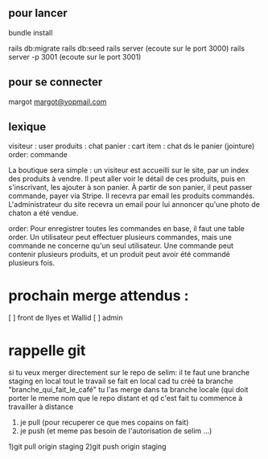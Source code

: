 
## pour lancer
bundle install

rails db:migrate
rails db:seed
rails server (ecoute sur le port 3000)
rails server -p 3001 (ecoute sur le port 3001)

## pour se connecter 
margot
margot@yopmail.com


## lexique
visiteur : user
produits : chat
panier : cart
item : chat ds le panier (jointure)
order: commande


La boutique sera simple : un visiteur est accueilli sur le site, par un index des produits à vendre. Il peut aller voir le détail de ces produits, puis en s'inscrivant, les ajouter à son panier. À partir de son panier, il peut passer commande, payer via Stripe. Il recevra par email les produits commandés. L'administrateur du site recevra un email pour lui annoncer qu'une photo de chaton a été vendue.


order:
Pour enregistrer toutes les commandes en base, il faut une table order. 
Un utilisateur peut effectuer plusieurs commandes, mais une commande ne concerne qu'un seul utilisateur. Une commande peut contenir plusieurs produits, et un produit peut avoir été commandé plusieurs fois.


# prochain merge attendus :



[ ] front de Ilyes et Wallid
[ ] admin



# rappelle git 
si tu veux merger directement sur le repo de selim: il te faut une branche staging en local
tout le travail se fait en local
cad tu créé ta branche "branche_qui_fait_le_café"
tu l'as merge dans ta branche locale (qui doit porter le meme nom que le repo distant
et qd c'est fait
tu commence à travailler à distance
1) je pull (pour recuperer ce que mes copains on fait)
2) je push (et meme pas besoin de l'autorisation de selim ...)


1)git pull origin staging
2)git push origin staging